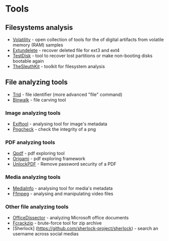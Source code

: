 # Tools

## Filesystems analysis
- [Volatility](https://github.com/volatilityfoundation/volatility) - open collection of tools for the of digital artifacts from volatile memory (RAM) samples
- [Extundelete](http://extundelete.sourceforge.net/) - recover deleted file for ext3 and ext4
- [TestDisk](https://www.cgsecurity.org/wiki/TestDisk) - tool to recover lost partitions or make non-booting disks bootable again
- [TheSleuthKit](http://www.sleuthkit.org/sleuthkit/) - toolkit for filesystem analysis

## File analyzing tools
- [Trid](https://mark0.net/soft-trid-e.html) - file identifier (more advanced "file" command)
- [Binwalk](https://github.com/ReFirmLabs/binwalk) - file carving tool

### Image analyzing tools
- [Exiftool](https://exiftool.org/) - analysing tool for image's metadata
- [Pngcheck](http://libpng.org/pub/png/apps/pngcheck.html) - check the integrity of a png

### PDF analyzing tools
- [Qpdf](https://github.com/qpdf/qpdf) - pdf exploring tool
- [Origami](https://github.com/mobmewireless/origami-pdf) - pdf exploring framework
- [UnlockPDF](https://www.ilovepdf.com/unlock_pdf) - Remove password security of a PDF

### Media analyzing tools
- [MediaInfo](https://mediaarea.net/en/MediaInfo) - analysing tool for media's metadata
- [Ffmpeg](http://ffmpeg.org/) - analysing and manipulating video files

### Other file analyzing tools
- [OfficeDissector](https://www.officedissector.com/) - analyzing Microsoft office documents
- [Fcrackzip](https://github.com/hyc/fcrackzip) - brute-force tool for zip archive
- [Sherlock] (https://github.com/sherlock-project/sherlock) - search an username across social medias
